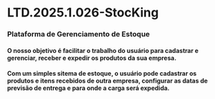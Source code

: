 # LTD.2025.1.026-StocKing

### Plataforma de Gerenciamento de Estoque

#### O nosso objetivo é facilitar o trabalho do usuário para cadastrar e gerenciar, receber e expedir os produtos da sua empresa. 
#### Com um simples sitema de estoque, o usuário pode cadastrar os produtos e itens recebidos de outra empresa, configurar as datas de previsão de entrega e para onde a carga será expedida.
